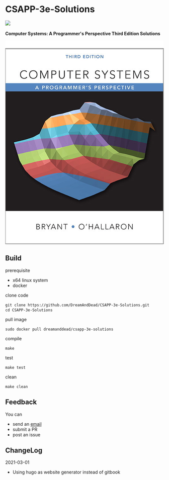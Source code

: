 # CSAPP-3e-Solutions

![](https://badgen.net/github/license/DreamAndDead/CSAPP-3e-Solutions)

**Computer Systems: A Programmer's Perspective Third Edition Solutions**

![csapp3e-cover](./site/static/csapp3e-cover.jpg)

## Build


prerequisite
- x64 linux system
- docker

clone code

    git clone https://github.com/DreamAndDead/CSAPP-3e-Solutions.git
    cd CSAPP-3e-Solutions

pull image

    sudo docker pull dreamanddead/csapp-3e-solutions

compile

    make

test

    make test

clean

    make clean

## Feedback

You can
- send an [email][mail]
- submit a PR
- post an issue

[mail]: mailto:dreamanddead@foxmail.com

## ChangeLog

2021-03-01
- Using hugo as website generator instead of gitbook

